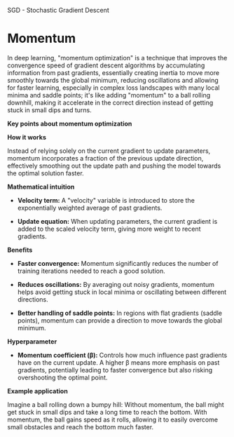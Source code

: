 SGD - Stochastic Gradient Descent

# **Momentum**

In deep learning, "momentum optimization" is a technique that improves the convergence speed of gradient descent algorithms by accumulating information from past gradients, essentially creating inertia to move more smoothly towards the global minimum, reducing oscillations and allowing for faster learning, especially in complex loss landscapes with many local minima and saddle points; it's like adding "momentum" to a ball rolling downhill, making it accelerate in the correct direction instead of getting stuck in small dips and turns. 

**Key points about momentum optimization**

**How it works**

Instead of relying solely on the current gradient to update parameters, momentum incorporates a fraction of the previous update direction, effectively smoothing out the update path and pushing the model towards the optimal solution faster. 

**Mathematical intuition**

* **Velocity term:** 
A "velocity" variable is introduced to store the exponentially weighted average of past gradients. 

* **Update equation:**
When updating parameters, the current gradient is added to the scaled velocity term, giving more weight to recent gradients. 

**Benefits**

* **Faster convergence:**
Momentum significantly reduces the number of training iterations needed to reach a good solution. 

* **Reduces oscillations:**
By averaging out noisy gradients, momentum helps avoid getting stuck in local minima or oscillating between different directions.

* **Better handling of saddle points:**
In regions with flat gradients (saddle points), momentum can provide a direction to move towards the global minimum. 

**Hyperparameter**

* **Momentum coefficient (β):**
Controls how much influence past gradients have on the current update. A higher β means more emphasis on past gradients, potentially leading to faster convergence but also risking overshooting the optimal point. 

**Example application**

Imagine a ball rolling down a bumpy hill: Without momentum, the ball might get stuck in small dips and take a long time to reach the bottom. With momentum, the ball gains speed as it rolls, allowing it to easily overcome small obstacles and reach the bottom much faster. 
